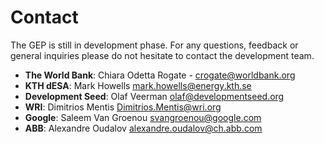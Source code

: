 # Contact

The GEP is still in development phase. For any questions, feedback or general inquiries please do not hesitate to contact the development team.

- **The World Bank**: Chiara Odetta Rogate - <crogate@worldbank.org>
- **KTH dESA**: Mark Howells <mark.howells@energy.kth.se>
- **Development Seed**: Olaf Veerman <olaf@developmentseed.org>
- **WRI**: Dimitrios Mentis <Dimitrios.Mentis@wri.org>
- **Google**: Saleem Van Groenou <svangroenou@google.com>
- **ABB**: Alexandre Oudalov <alexandre.oudalov@ch.abb.com>
